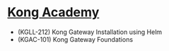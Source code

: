 # [Kong Academy](https://education.konghq.com/)

- (KGLL-212) Kong Gateway Installation using Helm
- (KGAC-101) Kong Gateway Foundations

